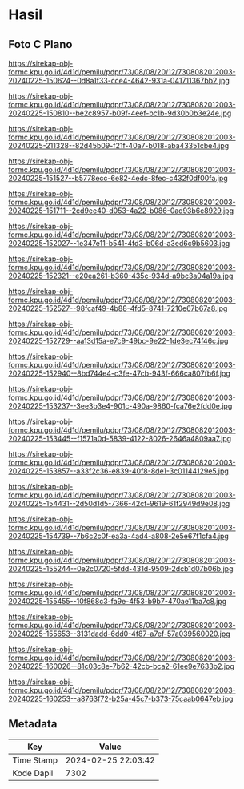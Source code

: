 # Hasil

## Foto C Plano

https://sirekap-obj-formc.kpu.go.id/4d1d/pemilu/pdpr/73/08/08/20/12/7308082012003-20240225-150624--0d8a1f33-cce4-4642-931a-041711367bb2.jpg

https://sirekap-obj-formc.kpu.go.id/4d1d/pemilu/pdpr/73/08/08/20/12/7308082012003-20240225-150810--be2c8957-b09f-4eef-bc1b-9d30b0b3e24e.jpg

https://sirekap-obj-formc.kpu.go.id/4d1d/pemilu/pdpr/73/08/08/20/12/7308082012003-20240225-211328--82d45b09-f21f-40a7-b018-aba43351cbe4.jpg

https://sirekap-obj-formc.kpu.go.id/4d1d/pemilu/pdpr/73/08/08/20/12/7308082012003-20240225-151527--b5778ecc-6e82-4edc-8fec-c432f0df00fa.jpg

https://sirekap-obj-formc.kpu.go.id/4d1d/pemilu/pdpr/73/08/08/20/12/7308082012003-20240225-151711--2cd9ee40-d053-4a22-b086-0ad93b6c8929.jpg

https://sirekap-obj-formc.kpu.go.id/4d1d/pemilu/pdpr/73/08/08/20/12/7308082012003-20240225-152027--1e347e11-b541-4fd3-b06d-a3ed6c9b5603.jpg

https://sirekap-obj-formc.kpu.go.id/4d1d/pemilu/pdpr/73/08/08/20/12/7308082012003-20240225-152321--e20ea261-b360-435c-934d-a9bc3a04a19a.jpg

https://sirekap-obj-formc.kpu.go.id/4d1d/pemilu/pdpr/73/08/08/20/12/7308082012003-20240225-152527--98fcaf49-4b88-4fd5-8741-7210e67b67a8.jpg

https://sirekap-obj-formc.kpu.go.id/4d1d/pemilu/pdpr/73/08/08/20/12/7308082012003-20240225-152729--aa13d15a-e7c9-49bc-9e22-1de3ec74f46c.jpg

https://sirekap-obj-formc.kpu.go.id/4d1d/pemilu/pdpr/73/08/08/20/12/7308082012003-20240225-152940--8bd744e4-c3fe-47cb-943f-666ca807fb6f.jpg

https://sirekap-obj-formc.kpu.go.id/4d1d/pemilu/pdpr/73/08/08/20/12/7308082012003-20240225-153237--3ee3b3e4-901c-490a-9860-fca76e2fdd0e.jpg

https://sirekap-obj-formc.kpu.go.id/4d1d/pemilu/pdpr/73/08/08/20/12/7308082012003-20240225-153445--f1571a0d-5839-4122-8026-2646a4809aa7.jpg

https://sirekap-obj-formc.kpu.go.id/4d1d/pemilu/pdpr/73/08/08/20/12/7308082012003-20240225-153857--a33f2c36-e839-40f8-8de1-3c01144129e5.jpg

https://sirekap-obj-formc.kpu.go.id/4d1d/pemilu/pdpr/73/08/08/20/12/7308082012003-20240225-154431--2d50d1d5-7366-42cf-9619-61f2949d9e08.jpg

https://sirekap-obj-formc.kpu.go.id/4d1d/pemilu/pdpr/73/08/08/20/12/7308082012003-20240225-154739--7b6c2c0f-ea3a-4ad4-a808-2e5e67f1cfa4.jpg

https://sirekap-obj-formc.kpu.go.id/4d1d/pemilu/pdpr/73/08/08/20/12/7308082012003-20240225-155244--0e2c0720-5fdd-431d-9509-2dcb1d07b06b.jpg

https://sirekap-obj-formc.kpu.go.id/4d1d/pemilu/pdpr/73/08/08/20/12/7308082012003-20240225-155455--10f868c3-fa9e-4f53-b9b7-470ae11ba7c8.jpg

https://sirekap-obj-formc.kpu.go.id/4d1d/pemilu/pdpr/73/08/08/20/12/7308082012003-20240225-155653--3131dadd-6dd0-4f87-a7ef-57a039560020.jpg

https://sirekap-obj-formc.kpu.go.id/4d1d/pemilu/pdpr/73/08/08/20/12/7308082012003-20240225-160026--81c03c8e-7b62-42cb-bca2-61ee9e7633b2.jpg

https://sirekap-obj-formc.kpu.go.id/4d1d/pemilu/pdpr/73/08/08/20/12/7308082012003-20240225-160253--a8763f72-b25a-45c7-b373-75caab0647eb.jpg


## Metadata

| Key        | Value               |
| ---------- | ------------------- |
| Time Stamp | 2024-02-25 22:03:42 |
| Kode Dapil | 7302                |



